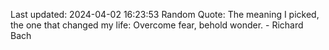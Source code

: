 Last updated: 2024-04-02 16:23:53
Random Quote: The meaning I picked, the one that changed my life: Overcome fear, behold wonder. - Richard Bach